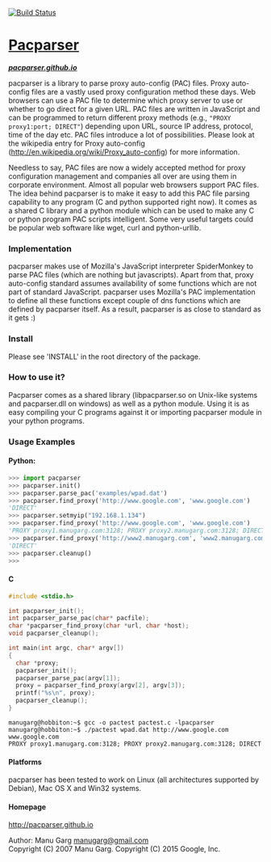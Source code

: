 [![Build Status](https://travis-ci.org/pacparser/pacparser.svg?branch=master)](https://travis-ci.org/pacparser/pacparser)

# [Pacparser](http://pacparser.github.io)
***[pacparser.github.io](http://pacparser.github.io)***

pacparser is a library to parse proxy auto-config (PAC) files. Proxy auto-config
files are a vastly used proxy configuration method these days. Web browsers can
use a PAC file to determine which proxy server to use or whether to go direct
for a given URL. PAC files are written in JavaScript and can be programmed to
return different proxy methods (e.g., `"PROXY proxy1:port; DIRECT"`) depending
upon URL, source IP address, protocol, time of the day etc. PAC files introduce
a lot of possibilities. Please look at the wikipedia entry for Proxy auto-config
(<http://en.wikipedia.org/wiki/Proxy_auto-config>) for more information.

Needless to say, PAC files are now a widely accepted method for proxy
configuration management and companies all over are using them in corporate
environment. Almost all popular web browsers support PAC files. The idea behind
pacparser is to make it easy to add this PAC file parsing capability to any
program (C and python supported right now). It comes as a shared C library and
a python module which can be used to make any C or python program PAC scripts
intelligent. Some very useful targets could be popular web software like wget,
curl and python-urllib.

### Implementation
pacparser makes use of Mozilla's JavaScript interpreter SpiderMonkey to parse
PAC files (which are nothing but javascripts). Apart from that, proxy
auto-config standard assumes availability of some functions which are not
part of standard JavaScript. pacparser uses Mozilla's PAC implementation to
define all these functions except couple of dns functions which are defined by
pacparser itself. As a result, pacparser is as close to standard as it gets :)

### Install
Please see 'INSTALL' in the root directory of the package.

### How to use it?
Pacparser comes as a shared library (libpacparser.so on Unix-like systems
and pacparser.dll on windows) as well as a python module. Using it is as easy
compiling your C programs against it or importing pacparser module in your
python programs.

### Usage Examples

#### Python:
```python
>>> import pacparser
>>> pacparser.init()
>>> pacparser.parse_pac('examples/wpad.dat')
>>> pacparser.find_proxy('http://www.google.com', 'www.google.com')
'DIRECT'
>>> pacparser.setmyip("192.168.1.134")
>>> pacparser.find_proxy('http://www.google.com', 'www.google.com')
'PROXY proxy1.manugarg.com:3128; PROXY proxy2.manugarg.com:3128; DIRECT'
>>> pacparser.find_proxy('http://www2.manugarg.com', 'www2.manugarg.com')
'DIRECT'
>>> pacparser.cleanup()
>>>
```

#### C
```C
#include <stdio.h>

int pacparser_init();
int pacparser_parse_pac(char* pacfile);
char *pacparser_find_proxy(char *url, char *host);
void pacparser_cleanup();

int main(int argc, char* argv[])
{
  char *proxy;
  pacparser_init();
  pacparser_parse_pac(argv[1]);
  proxy = pacparser_find_proxy(argv[2], argv[3]);
  printf("%s\n", proxy);
  pacparser_cleanup();
}
```
```
manugarg@hobbiton:~$ gcc -o pactest pactest.c -lpacparser
manugarg@hobbiton:~$ ./pactest wpad.dat http://www.google.com www.google.com
PROXY proxy1.manugarg.com:3128; PROXY proxy2.manugarg.com:3128; DIRECT
```

#### Platforms
pacparser has been tested to work on Linux (all architectures supported by
Debian), Mac OS X and Win32 systems.

#### Homepage
<http://pacparser.github.io>

Author: Manu Garg <manugarg@gmail.com>  
Copyright (C) 2007 Manu Garg.
Copyright (C) 2015 Google, Inc.
